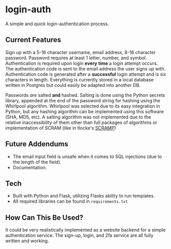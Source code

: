 # login-auth
A simple and quick login-authentication process.

## Current Features
Sign up with a 5-16 character username, email address, 8-16 character password. Password requires at least 1 letter, number, and symbol.
Authentication is required upon login <strong>every time</strong> a login attempt occurs. The authentication code is sent to the email address
the user signs up with. Authentication code is generated after a <strong>successful</strong> login attempt and is six characters in length. Everything is
currently stored in a local database written in Postgres but could easily be adapted into another DB. 

Passwords <em>are</em> salted <strong>and</strong> hashed. Salting is done using the Python secrets library, appended at the end of the password string for
hashing using the Whirlpool algorithm. Whirlpool was selected due to its easy integration in Python, but any hashing algorithm can be implemented using this 
software (SHA, MD5, etc). A salting algorithm was not implemented due to the relative inaccessibility of them other than full packages of algorithms or implementation 
of SCRAM (like in tlocke's [SCRAMP](https://github.com/tlocke/scramp))

## Future Addendums
- The email input field is unsafe when it comes to SQL injections (due to the length of the field).
- Documentation.

## Tech
 - Built with Python and Flask, utilizing Flasks ability to run templates.
 - All required libraries can be found in `requirements.txt`

## How Can This Be Used?
It could be very realistically implemented as a website backend for a simple authentication service. The sign-up, login, and 2fa service are all fully
written and working.
